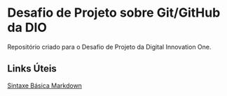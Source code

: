 # Desafio de Projeto sobre Git/GitHub da DIO
Repositório criado para o Desafio de Projeto da Digital Innovation One.

## Links Úteis
[Sintaxe Básica Markdown](https://www.markdownguide.org/basic-syntax/)
